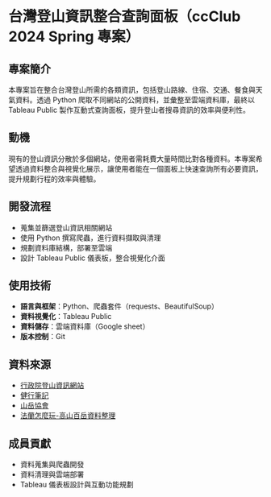 # 台灣登山資訊整合查詢面板（ccClub 2024 Spring 專案）

## 專案簡介
本專案旨在整合台灣登山所需的各類資訊，包括登山路線、住宿、交通、餐食與天氣資料。透過 Python 爬取不同網站的公開資料，並彙整至雲端資料庫，最終以 Tableau Public 製作互動式查詢面板，提升登山者搜尋資訊的效率與便利性。

## 動機
現有的登山資訊分散於多個網站，使用者需耗費大量時間比對各種資料。本專案希望透過資料整合與視覺化展示，讓使用者能在一個面板上快速查詢所有必要資訊，提升規劃行程的效率與體驗。

## 開發流程
- 蒐集並篩選登山資訊相關網站
- 使用 Python 撰寫爬蟲，進行資料擷取與清理
- 規劃資料庫結構，部署至雲端
- 設計 Tableau Public 儀表板，整合視覺化介面

## 使用技術
- **語言與框架**：Python、爬蟲套件（requests、BeautifulSoup）
- **資料視覺化**：Tableau Public
- **資料儲存**：雲端資料庫（Google sheet）
- **版本控制**：Git

## 資料來源
- [行政院登山資訊網站](https://www.ey.gov.tw/state/4447F4A951A1EC45/dc08391a-c57c-4cf7-af9a-cc0d9e4ebb1c)
- [健行筆記](https://hiking.biji.co/index.php?q=trail&act=gpx_list)
- [山岳協會](https://www.tmca-tpe.org/content.asp?id=676&cat=98&type=2)
- [法蘭怎麼玩-高山百岳資料整理](https://94frank.com/category/taiwan-outdoor-life/outdoor-tips/high-mountain-and-100-peaks-data-and-info/)

## 成員貢獻
- 資料蒐集與爬蟲開發
- 資料清理與雲端部署
- Tableau 儀表板設計與互動功能規劃
